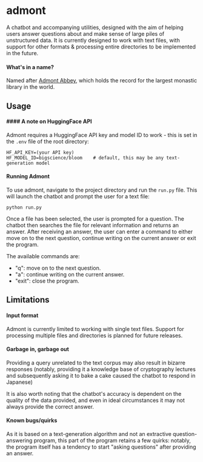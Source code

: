 # admont

A chatbot and accompanying utilities, designed with the aim of helping users answer questions about and make sense of large piles of unstructured data. It is currently designed to work with text files, with support for other formats & processing entire directories to be implemented in the future.

#### What's in a name?

Named after [Admont Abbey](https://en.wikipedia.org/wiki/Admont_Abbey), which holds the record for the largest monastic library in the world.

## Usage

#### #### A note on HuggingFace API

Admont requires a HuggingFace API key and model ID to work - this is set in the `.env` file of the root directory:

```
HF_API_KEY=(your API key)
HF_MODEL_ID=bigscience/bloom	# default, this may be any text-generation model
```

#### Running Admont

To use admont, navigate to the project directory and run the `run.py` file. This will launch the chatbot and prompt the user for a text file:

`python run.py`

Once a file has been selected, the user is prompted for a question. The chatbot then searches the file for relevant information and returns an answer. After receiving an answer, the user can enter a command to either move on to the next question, continue writing on the current answer or exit the program.

The available commands are:

- "q": move on to the next question.
- "a": continue writing on the current answer.
- "exit": close the program.

## Limitations

#### Input format

Admont is currently limited to working with single text files. Support for processing multiple files and directories is planned for future releases.

#### Garbage in, garbage out

Providing a query unrelated to the text corpus may also result in bizarre responses (notably, providing it a knowledge base of cryptography lectures and subsequently asking it to bake a cake caused the chatbot to respond in Japanese)

It is also worth noting that the chatbot's accuracy is dependent on the quality of the data provided, and even in ideal circumstances it may not always provide the correct answer.

#### Known bugs/quirks

As it is based on a text-generation algorithm and not an extractive question-answering program, this part of the program retains a few quirks: notably, the program itself has a tendency to start "asking questions" after providing an answer.
